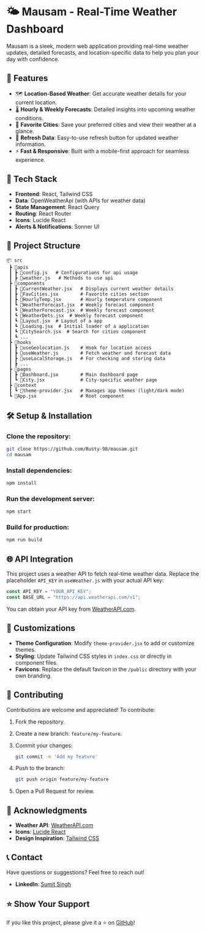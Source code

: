 
# 🌤️ Mausam - Real-Time Weather Dashboard

Mausam is a sleek, modern web application providing real-time weather updates, detailed forecasts, and location-specific data to help you plan your day with confidence.

## 📖 Features

- 🗺️ **Location-Based Weather**: Get accurate weather details for your current location.
- 🌡️ **Hourly & Weekly Forecasts**: Detailed insights into upcoming weather conditions.
- 🌟 **Favorite Cities**: Save your preferred cities and view their weather at a glance.
- 🔄 **Refresh Data**: Easy-to-use refresh button for updated weather information.
- ⚡ **Fast & Responsive**: Built with a mobile-first approach for seamless experience.

## 🚀 Tech Stack

- **Frontend**: React, Tailwind CSS
- **Data**: OpenWeatherApi (with APIs for weather data)
- **State Management**: React Query
- **Routing**: React Router
- **Icons**: Lucide React
- **Alerts & Notifications**: Sonner UI

## 📂 Project Structure

```
📦 src
 ┣ 📂apis
 ┃ ┣ 📜config.js   # Configurations for api usage
 ┃ ┣ 📜weather.js   # Methods to use api
 ┣ 📂components
 ┃ ┣ 📜CurrentWeather.jsx   # Displays current weather details
 ┃ ┣ 📜FavCities.jsx        # Favorite cities section
 ┃ ┣ 📜HourlyTemp.jsx       # Hourly temperature component
 ┃ ┗ 📜WeatherForecast.jsx  # Weekly forecast component
 ┃ ┗ 📜WeatherForecast.jsx  # Weekly forecast component
 ┃ ┗ 📜WeatherDets.jsx  # Weekly forecast component
 ┃ ┗ 📜Layout.jsx  # Layout of a app
 ┃ ┗ 📜Loading.jsx  # Initial loader of a application 
 ┃ ┗ 📜CitySearch.jsx  # Search for cities component
 ┃ ┗ ...
 ┣ 📂hooks
 ┃ ┣ 📜useGeolocation.js    # Hook for location access
 ┃ ┣ 📜useWeather.js        # Fetch weather and forecast data
 ┃ ┣ 📜useLocalStorage.js   # For checking and storing data
 ┃ ┣ ...
 ┣ 📂pages
 ┃ ┣ 📜Dashboard.jsx        # Main dashboard page
 ┃ ┗ 📜City.jsx             # City-specific weather page
 ┣ 📂context
 ┃ ┗ 📜theme-provider.jsx   # Manages app themes (light/dark mode)
 ┗ 📜App.jsx                # Root component
```

## 🛠️ Setup & Installation

### Clone the repository:

```bash
git clone https://github.com/Rusty-98/mausam.git
cd mausam
```

### Install dependencies:

```bash
npm install
```

### Run the development server:

```bash
npm start
```

### Build for production:

```bash
npm run build
```

## 🌐 API Integration

This project uses a weather API to fetch real-time weather data. Replace the placeholder `API_KEY` in `useWeather.js` with your actual API key:

```javascript
const API_KEY = "YOUR_API_KEY";
const BASE_URL = "https://api.weatherapi.com/v1";
```

You can obtain your API key from [WeatherAPI.com](https://www.weatherapi.com).

## 🎨 Customizations

- **Theme Configuration**: Modify `theme-provider.jsx` to add or customize themes.
- **Styling**: Update Tailwind CSS styles in `index.css` or directly in component files.
- **Favicons**: Replace the default favicon in the `/public` directory with your own branding.

## 🤝 Contributing

Contributions are welcome and appreciated! To contribute:

1. Fork the repository.
2. Create a new branch: `feature/my-feature`.
3. Commit your changes:

   ```bash
   git commit -m 'Add my feature'
   ```

4. Push to the branch:

   ```bash
   git push origin feature/my-feature
   ```

5. Open a Pull Request for review.

## 🙌 Acknowledgments

- **Weather API**: [WeatherAPI.com](https://www.weatherapi.com)
- **Icons**: [Lucide React](https://lucide.dev)
- **Design Inspiration**: [Tailwind CSS](https://tailwindcss.com)

## 📞 Contact

Have questions or suggestions? Feel free to reach out!
- **LinkedIn**: [Sumit Singh](www.linkedin.com/in/sumit-singh-developer)

## ⭐ Show Your Support

If you like this project, please give it a ⭐ on [GitHub](https://github.com/Rusty-98/mausam)!
